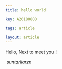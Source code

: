 ```yaml
---
title: hello world

key: A20180808

tags: article

layout: article 
---
```


Hello, Next to meet you！



​                                                                                           *suntarliarzn*

